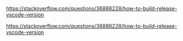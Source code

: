 https://stackoverflow.com/questions/36886228/how-to-build-release-vscode-version



https://stackoverflow.com/questions/36886228/how-to-build-release-vscode-version
